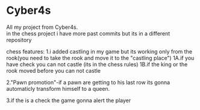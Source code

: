 # Cyber4s
All my project from Cyber4s.             
in the chess project i have more past commits but its in a different repository

chess features:
1.i added castling in my game but its working only from the rook(you need to take the rook and move it to the "castling place")
1A.if you have check you can not castle (its in the chess rules)
1B.if the king or the rook moved before you can not castle

2."Pawn promotion"-if a pawn are getting to his last row its gonna automaticly transform himself to a queen.

3.if the is a check the game gonna alert the player
